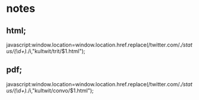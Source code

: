 # notes

html;
-------
javascript:window.location=window.location.href.replace(/twitter\.com\/.*\/status\/(\d+).*/i,"kultwit/trit/$1.html");

pdf;
-------
javascript:window.location=window.location.href.replace(/twitter\.com\/.*\/status\/(\d+).*/i,"kultwit/convo/$1.html");
